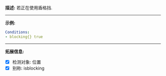 **描述:** 若正在使用盾格挡.

---

**示例:**

```yaml
Conditions:
- blocking{} true
```

---

**拓展信息:**

- [x] 检测对象: 位置
- [x] 别称: isblocking